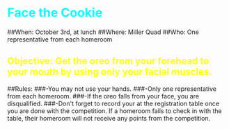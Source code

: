 <h1 style="color:cyan">Face the Cookie</h4>

##When: October 3rd, at lunch
##Where: Miller Quad
##Who: One representative from each homeroom


<h2 style="color:yellow">Objective: Get the oreo from your forehead to your mouth by using only your facial muscles.</h2>

##Rules:
###-You may not use your hands.
###-Only one representative from each homeroom.
###-If the oreo falls from your face, you are disqualified.
###-Don't forget to record your at the registration table once you are done with the competition.  If a homeroom fails to check in with the table, their homeroom will not receive any points from the competition.
